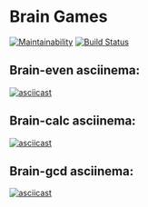 # Brain Games

[![Maintainability](https://api.codeclimate.com/v1/badges/72df556358572351ac77/maintainability)](https://codeclimate.com/github/NMVikings/project-lvl1-s328/maintainability)
[![Build Status](https://travis-ci.org/NMVikings/project-lvl1-s328.svg?branch=master)](https://travis-ci.org/NMVikings/project-lvl1-s328)


## Brain-even asciinema:

[![asciicast](https://asciinema.org/a/fZ2P9GiJutdvw1mmzYpAiQNav.png)](https://asciinema.org/a/fZ2P9GiJutdvw1mmzYpAiQNav)

## Brain-calc asciinema:

[![asciicast](https://asciinema.org/a/qCydsIZh8unl6JvIW63MEjvlE.png)](https://asciinema.org/a/qCydsIZh8unl6JvIW63MEjvlE)

## Brain-gcd asciinema:

[![asciicast](https://asciinema.org/a/Phwgz29CQd3BsOHfsUxwcwHCC.png)](https://asciinema.org/a/Phwgz29CQd3BsOHfsUxwcwHCC)
